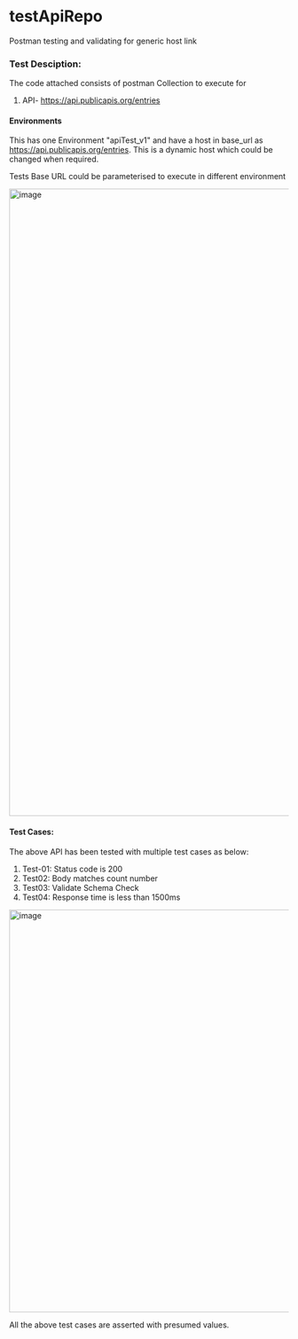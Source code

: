# testApiRepo
Postman testing and validating for generic host link

### Test Desciption:
The code attached consists of postman Collection to execute for 

1. API- https://api.publicapis.org/entries

#### Environments
This has one Environment "apiTest_v1" and have a host in base_url as https://api.publicapis.org/entries. This is a dynamic host which could be changed when required.

Tests Base URL could be parameterised to execute in different environment

<img width="1131" alt="image" src="https://user-images.githubusercontent.com/112477826/187408079-81143089-a171-47a7-acc2-2589581d7cf0.png">

#### Test Cases:
The above API has been tested with multiple test cases as below:
1. Test-01: Status code is 200
2. Test02: Body matches count number
3. Test03: Validate Schema Check
4. Test04: Response time is less than 1500ms

<img width="726" alt="image" src="https://user-images.githubusercontent.com/112477826/187408582-fb4e204d-7511-4752-942f-35b467386422.png">

 All the above test cases are asserted with presumed values.
